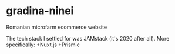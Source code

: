 # gradina-ninei
Romanian microfarm ecommerce website

The tech stack I settled for was JAMstack (it's 2020 after all). More specifically:
+Nuxt.js
+Prismic
